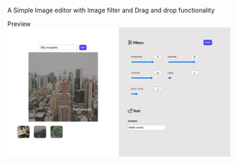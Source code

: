 A Simple Image editor with Image filter and Drag and drop functionality

Preview
![App Preview](/public/assets/project-preview-1.jpg)
